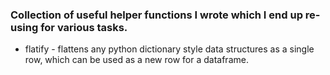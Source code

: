 ### Collection of useful helper functions I wrote which I end up re-using for various tasks.

* flatify - flattens any python dictionary style data structures as a single row, which can be used as a new row for a dataframe.
